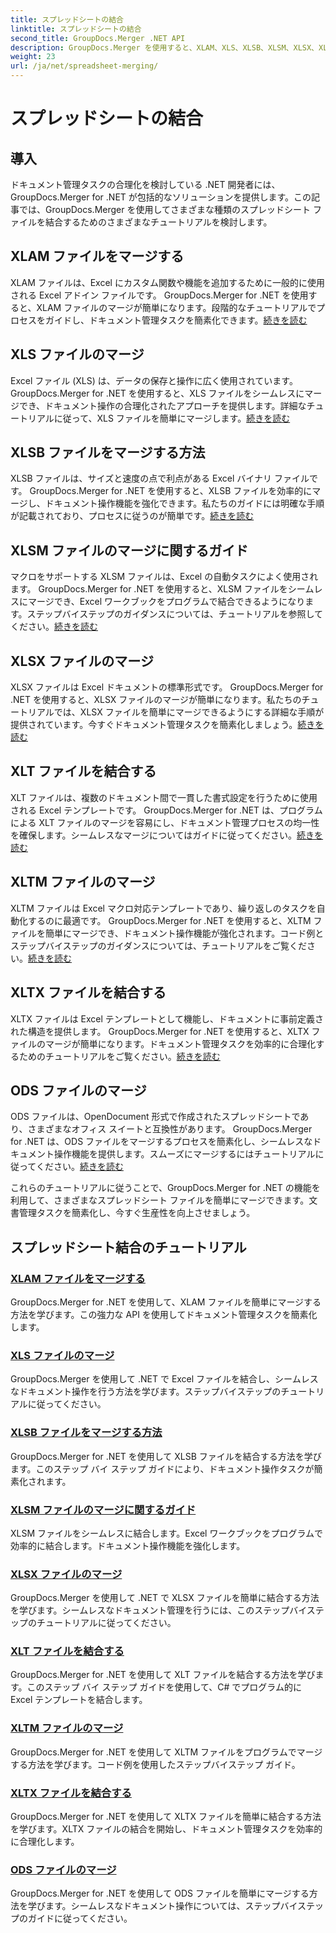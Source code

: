 ```yaml
---
title: スプレッドシートの結合
linktitle: スプレッドシートの結合
second_title: GroupDocs.Merger .NET API
description: GroupDocs.Merger を使用すると、XLAM、XLS、XLSB、XLSM、XLSX、XLT、XLTM、XLTX、ODS ファイルを .NET で簡単にマージできます。文書管理タスクを簡素化します。
weight: 23
url: /ja/net/spreadsheet-merging/
---
```


# スプレッドシートの結合


## 導入

ドキュメント管理タスクの合理化を検討している .NET 開発者には、GroupDocs.Merger for .NET が包括的なソリューションを提供します。この記事では、GroupDocs.Merger を使用してさまざまな種類のスプレッドシート ファイルを結合するためのさまざまなチュートリアルを検討します。

## XLAM ファイルをマージする
XLAM ファイルは、Excel にカスタム関数や機能を追加するために一般的に使用される Excel アドイン ファイルです。 GroupDocs.Merger for .NET を使用すると、XLAM ファイルのマージが簡単になります。段階的なチュートリアルでプロセスをガイドし、ドキュメント管理タスクを簡素化できます。[続きを読む](./merge-xlam-files/)

## XLS ファイルのマージ
Excel ファイル (XLS) は、データの保存と操作に広く使用されています。 GroupDocs.Merger for .NET を使用すると、XLS ファイルをシームレスにマージでき、ドキュメント操作の合理化されたアプローチを提供します。詳細なチュートリアルに従って、XLS ファイルを簡単にマージします。[続きを読む](./merging-xls-files/)

## XLSB ファイルをマージする方法
XLSB ファイルは、サイズと速度の点で利点がある Excel バイナリ ファイルです。 GroupDocs.Merger for .NET を使用すると、XLSB ファイルを効率的にマージし、ドキュメント操作機能を強化できます。私たちのガイドには明確な手順が記載されており、プロセスに従うのが簡単です。[続きを読む](./how-to-merge-xlsb-files/)

## XLSM ファイルのマージに関するガイド
マクロをサポートする XLSM ファイルは、Excel の自動タスクによく使用されます。 GroupDocs.Merger for .NET を使用すると、XLSM ファイルをシームレスにマージでき、Excel ワークブックをプログラムで結合できるようになります。ステップバイステップのガイダンスについては、チュートリアルを参照してください。[続きを読む](./guide-merging-xlsm-files/)

## XLSX ファイルのマージ
XLSX ファイルは Excel ドキュメントの標準形式です。 GroupDocs.Merger for .NET を使用すると、XLSX ファイルのマージが簡単になります。私たちのチュートリアルでは、XLSX ファイルを簡単にマージできるようにする詳細な手順が提供されています。今すぐドキュメント管理タスクを簡素化しましょう。[続きを読む](./merging-xlsx-files/)

## XLT ファイルを結合する
XLT ファイルは、複数のドキュメント間で一貫した書式設定を行うために使用される Excel テンプレートです。 GroupDocs.Merger for .NET は、プログラムによる XLT ファイルのマージを容易にし、ドキュメント管理プロセスの均一性を確保します。シームレスなマージについてはガイドに従ってください。[続きを読む](./merge-xlt-files/)

## XLTM ファイルのマージ
XLTM ファイルは Excel マクロ対応テンプレートであり、繰り返しのタスクを自動化するのに最適です。 GroupDocs.Merger for .NET を使用すると、XLTM ファイルを簡単にマージでき、ドキュメント操作機能が強化されます。コード例とステップバイステップのガイダンスについては、チュートリアルをご覧ください。[続きを読む](./merging-xltm-files/)

## XLTX ファイルを結合する
XLTX ファイルは Excel テンプレートとして機能し、ドキュメントに事前定義された構造を提供します。 GroupDocs.Merger for .NET を使用すると、XLTX ファイルのマージが簡単になります。ドキュメント管理タスクを効率的に合理化するためのチュートリアルをご覧ください。[続きを読む](./merge-xltx-files/)

## ODS ファイルのマージ
ODS ファイルは、OpenDocument 形式で作成されたスプレッドシートであり、さまざまなオフィス スイートと互換性があります。 GroupDocs.Merger for .NET は、ODS ファイルをマージするプロセスを簡素化し、シームレスなドキュメント操作機能を提供します。スムーズにマージするにはチュートリアルに従ってください。[続きを読む](./merging-ods-files/)

これらのチュートリアルに従うことで、GroupDocs.Merger for .NET の機能を利用して、さまざまなスプレッドシート ファイルを簡単にマージできます。文書管理タスクを簡素化し、今すぐ生産性を向上させましょう。
## スプレッドシート結合のチュートリアル
### [XLAM ファイルをマージする](./merge-xlam-files/)
GroupDocs.Merger for .NET を使用して、XLAM ファイルを簡単にマージする方法を学びます。この強力な API を使用してドキュメント管理タスクを簡素化します。
### [XLS ファイルのマージ](./merging-xls-files/)
GroupDocs.Merger を使用して .NET で Excel ファイルを結合し、シームレスなドキュメント操作を行う方法を学びます。ステップバイステップのチュートリアルに従ってください。
### [XLSB ファイルをマージする方法](./how-to-merge-xlsb-files/)
GroupDocs.Merger for .NET を使用して XLSB ファイルを結合する方法を学びます。このステップ バイ ステップ ガイドにより、ドキュメント操作タスクが簡素化されます。
### [XLSM ファイルのマージに関するガイド](./guide-merging-xlsm-files/)
XLSM ファイルをシームレスに結合します。Excel ワークブックをプログラムで効率的に結合します。ドキュメント操作機能を強化します。
### [XLSX ファイルのマージ](./merging-xlsx-files/)
GroupDocs.Merger を使用して .NET で XLSX ファイルを簡単に結合する方法を学びます。シームレスなドキュメント管理を行うには、このステップバイステップのチュートリアルに従ってください。
### [XLT ファイルを結合する](./merge-xlt-files/)
GroupDocs.Merger for .NET を使用して XLT ファイルを結合する方法を学びます。このステップ バイ ステップ ガイドを使用して、C# でプログラム的に Excel テンプレートを結合します。
### [XLTM ファイルのマージ](./merging-xltm-files/)
GroupDocs.Merger for .NET を使用して XLTM ファイルをプログラムでマージする方法を学びます。コード例を使用したステップバイステップ ガイド。
### [XLTX ファイルを結合する](./merge-xltx-files/)
GroupDocs.Merger for .NET を使用して XLTX ファイルを簡単に結合する方法を学びます。XLTX ファイルの結合を開始し、ドキュメント管理タスクを効率的に合理化します。
### [ODS ファイルのマージ](./merging-ods-files/)
GroupDocs.Merger for .NET を使用して ODS ファイルを簡単にマージする方法を学びます。シームレスなドキュメント操作については、ステップバイステップのガイドに従ってください。